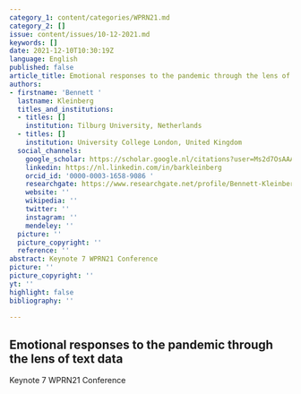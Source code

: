 ```yaml
---
category_1: content/categories/WPRN21.md
category_2: []
issue: content/issues/10-12-2021.md
keywords: []
date: 2021-12-10T10:30:19Z
language: English
published: false
article_title: Emotional responses to the pandemic through the lens of text data
authors:
- firstname: 'Bennett '
  lastname: Kleinberg
  titles_and_institutions:
  - titles: []
    institution: Tilburg University, Netherlands
  - titles: []
    institution: University College London, United Kingdom
  social_channels:
    google_scholar: https://scholar.google.nl/citations?user=Ms2d7OsAAAAJ&hl=en
    linkedin: https://nl.linkedin.com/in/barkleinberg
    orcid_id: '0000-0003-1658-9086 '
    researchgate: https://www.researchgate.net/profile/Bennett-Kleinberg
    website: ''
    wikipedia: ''
    twitter: ''
    instagram: ''
    mendeley: ''
  picture: ''
  picture_copyright: ''
  reference: ''
abstract: Keynote 7 WPRN21 Conference
picture: ''
picture_copyright: ''
yt: ''
highlight: false
bibliography: ''

---
```

## Emotional responses to the pandemic through the lens of text data

Keynote 7 WPRN21 Conference

<Youtube yt="XXXXX" caption ="Keynote 7"></Youtube>